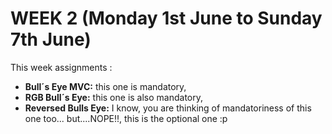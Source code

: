 # WEEK 2  (Monday 1st June to Sunday 7th June)

This week assignments :
- **Bull´s Eye MVC:** this one is mandatory, 
- **RGB Bull´s Eye:** this one is also mandatory,  
- **Reversed Bulls Eye:** I know, you are thinking of mandatoriness of this one too...
                       but....NOPE!!, this is the optional one :p
